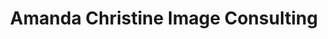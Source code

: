 ---
title: "Amanda Christine Image Consulting"
url: /wayne/amanda-christine-image-consulting/
shop: beauty
---